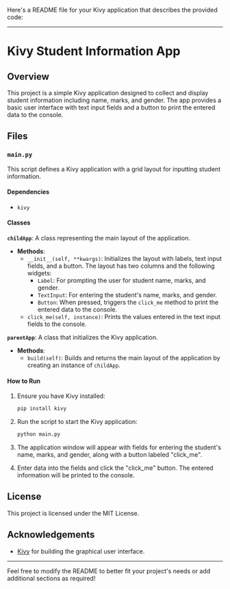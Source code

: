 Here's a README file for your Kivy application that describes the provided code:

---

# Kivy Student Information App

## Overview

This project is a simple Kivy application designed to collect and display student information including name, marks, and gender. The app provides a basic user interface with text input fields and a button to print the entered data to the console.

## Files

### `main.py`

This script defines a Kivy application with a grid layout for inputting student information.

#### Dependencies

- `kivy`

#### Classes

**`childApp`**: A class representing the main layout of the application.

- **Methods**:
  - `__init__(self, **kwargs)`: Initializes the layout with labels, text input fields, and a button. The layout has two columns and the following widgets:
    - `Label`: For prompting the user for student name, marks, and gender.
    - `TextInput`: For entering the student's name, marks, and gender.
    - `Button`: When pressed, triggers the `click_me` method to print the entered data to the console.
  - `click_me(self, instance)`: Prints the values entered in the text input fields to the console.

**`parentApp`**: A class that initializes the Kivy application.

- **Methods**:
  - `build(self)`: Builds and returns the main layout of the application by creating an instance of `childApp`.

#### How to Run

1. Ensure you have Kivy installed:
    ```bash
    pip install kivy
    ```

2. Run the script to start the Kivy application:
    ```bash
    python main.py
    ```

3. The application window will appear with fields for entering the student's name, marks, and gender, along with a button labeled "click_me".

4. Enter data into the fields and click the "click_me" button. The entered information will be printed to the console.

## License

This project is licensed under the MIT License.

## Acknowledgements

- [Kivy](https://kivy.org/) for building the graphical user interface.

---

Feel free to modify the README to better fit your project's needs or add additional sections as required!
